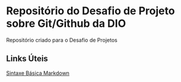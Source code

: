 # Repositório do Desafio de Projeto sobre Git/Github da DIO
Repositório criado para o Desafio de Projetos

## Links Úteis
[Sintaxe Básica Markdown](https://www.markdownguide.org/basic-syntax/)
